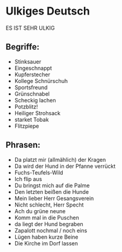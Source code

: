 # Ulkiges Deutsch
ES IST SEHR ULKIG

## Begriffe:
- Stinksauer
- Eingeschnappt
- Kupferstecher
- Kollege Schnürschuh
- Sportsfreund
- Grünschnabel
- Scheckig lachen
- Potzblitz!
- Heiliger Strohsack
- starket Tobak
- Flitzpiepe

## Phrasen:
- Da platzt mir (allmählich) der Kragen
- Da wird der Hund in der Pfanne verrückt
- Fuchs-Teufels-Wild
- Ich flip aus
- Du bringst mich auf die Palme
- Den letzten beißen die Hunde
- Mein lieber Herr Gesangsverein
- Nicht schlecht, Herr Specht
- Ach du grüne neune
- Komm mal in die Puschen
- da liegt der Hund begraben
- Zapalott nochmal / noch eins
- Lügen haben kurze Beine
- Die Kirche im Dorf lassen
